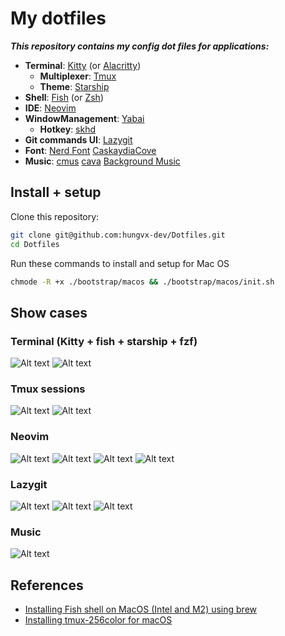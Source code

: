 # My dotfiles

**_This repository contains my config dot files for applications:_**

- **Terminal**: [Kitty](./kitty) (or [Alacritty](./alacritty))
  - **Multiplexer**: [Tmux](./tmux)
  - **Theme**: [Starship](./starship)
- **Shell**: [Fish](./fish) (or [Zsh](./zsh))
- **IDE**: [Neovim](./neovim)
- **WindowManagement**: [Yabai](./yabai)
  - **Hotkey**: [skhd](./skhd)
- **Git commands UI**: [Lazygit](./lazygit)
- **Font**: [Nerd Font](https://github.com/ryanoasis/nerd-fonts) [CaskaydiaCove](https://github.com/ryanoasis/nerd-fonts/tree/master/patched-fonts/CascadiaCode)
- **Music**: [cmus](https://github.com/cmus/cmus) [cava](./cava) [Background Music](https://github.com/kyleneideck/BackgroundMusic)

## Install + setup

Clone this repository:

```bash
git clone git@github.com:hungvx-dev/Dotfiles.git
cd Dotfiles
```

Run these commands to install and setup for Mac OS

```bash
chmode -R +x ./bootstrap/macos && ./bootstrap/macos/init.sh
```

## Show cases

### Terminal (Kitty + fish + starship + fzf)

![Alt text](./images/terminal.png "Title")
![Alt text](./images/terminal-1.png "Title")

### Tmux sessions

![Alt text](./images/tmux.png "Title")
![Alt text](./images/tmux-2.png "Title")

### Neovim

![Alt text](./images/neovim.png "Title")
![Alt text](./images/nvim-info.png "Title")
![Alt text](./images/nvim-diagnotics.png "Title")
![Alt text](./images/nvim-autocomplete.png "Title")

### Lazygit

![Alt text](./images/lazygit.png "Title")
![Alt text](./images/lazygit-1.png "Title")
![Alt text](./images/git-log.png "Title")

### Music

![Alt text](./images/cmus.png "Title")

## References

- [Installing Fish shell on MacOS (Intel and M2) using brew](https://gist.github.com/gagarine/cf3f65f9be6aa0e105b184376f765262)
- [Installing tmux-256color for macOS](https://gist.github.com/bbqtd/a4ac060d6f6b9ea6fe3aabe735aa9d95)
